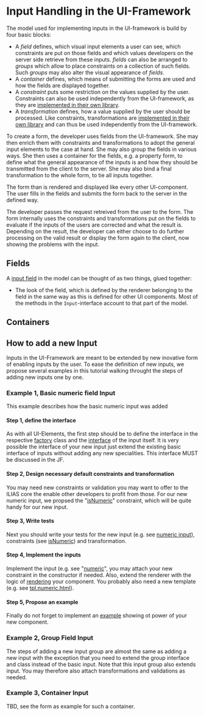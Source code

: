 # Input Handling in the UI-Framework

The model used for implementing inputs in the UI-framework is build by four basic
blocks:

* A *field* defines, which visual input elements a user can see, which constraints
  are put on those fields and which values developers on the server side retrieve
  from these inputs. *fields* can also be arranged to *groups* which allow to place
  constraints on a collection of such fields. Such *groups* may also alter the visual 
  appearance of *fields*.
* A *container*  defines, which means of submitting the forms are used and how
  the fields are displayed together.
* A *constraint* puts some restriction on the values supplied by the user.
  Constraints can also be used independently from the UI-framework, as they are
  [implemented in their own library](src/Validation/README.md).
* A *transformation* defines, how a value supplied by the user should be processed.
  Like constraints, transformations are [implemented in their own library](src/Transformation/README.md)
  and can thus be used independently from the UI-framework.

To create a form, the developer uses fields from the UI-framework. She may then
enrich them with constraints and transformations to adopt the general input
elements to the case at hand. She may also group the fields in various ways.
She then uses a container for the fields, e.g. a property form, to define what
the general appearance of the inputs is and how they should be transmitted from
the client to the server. She may also bind a final transformation to the whole
form, to tie all inputs together.

The form than is rendered and displayed like every other UI-component. The user
fills in the fields and submits the form back to the server in the defined way.

The developer passes the request retreived from the user to the form. The form
internally uses the constraints and transformations put on the fields to evaluate
if the inputs of the users are corrected and what the result is. Depending on
the result, the developer can either choose to do further processing on the valid
result or display the form again to the client, now showing the problems with the
input.

## Fields

A [input field](src/UI/Component/Input/Input.php) in the model can be thought of
as two things, glued together:

* The look of the field, which is defined by the renderer belonging to the field
  in the same way as this is defined for other UI components. Most of the methods
  in the `Input`-interface account to that part of the model.

## Containers


## How to add a new Input

Inputs in the UI-Framework are meant to be extended by new inovative form of enabling inputs by the user. 
To ease the definition of new inputs, we propose several examples in this tutorial walking throught the steps of 
adding new inputs one by one.

### Example 1, Basic numeric field Input
This example describes how the basic numeric input was added


#### Step 1, define the interface
As with all UI-Elements, the first step should be to define the interface in the respective [factory](src/UI/Component/Input/Field/Factory.php)
class and the [interface](src/UI/Component/Input/Field/numeric.php) of the input itself. It is very possible
the interface of your new input just extend the existing basic interface of inputs without adding any new specialities. 
This interface MUST be discussed in the JF.


#### Step 2, Design necessary default constraints and transformation
You may need new constraints or validation you may want to offer to the ILIAS core the enable other developers to profit
from those. For our new numeric input, we propsed the "[isNumeric](src/Validation/Constraints/IsNumeric.php)" constraint, 
which will be quite handy for our new input.


#### Step 3, Write tests
Next you should write your tests for the new input (e.g. see [numeric input](tests/UI/Component/Input/Field/NumericInputTest.php)), 
constraints (see [isNumeric](tests/Validation/Constraints/StandardConstraintsTest.php)) and transformation.

#### Step 4, Implement the inputs
Implement the input (e.g. see "[numeric](src/UI/Implementation/Component/Input/Field/Numeric.php)", you may attach your new constraint in the constructor if needed.
Also, extend the renderer with the logic of [rendering](src/UI/Implementation/Component/Input/Field/Renderer.php) your component. 
You probably also need a new template (e.g. see [tpl.numeric.html](src/UI/templates/default/Input/tpl.numeric.html)).

#### Step 5, Propose an example
Finally do not forget to implement an [example](src/UI/examples/Input/Field/Numeric/numeric_inputs.php)
showing ot power of your new component.

### Example 2, Group Field Input
The steps of adding a new input group are almost the same as adding a new input with the exception that you need
to extend the group interface and class instead of the basic input. Note that this input group also extends input.
You may therefore also attach transformations and validations as needed.

### Example 3, Container Input
TBD, see the form as example for such a container.
